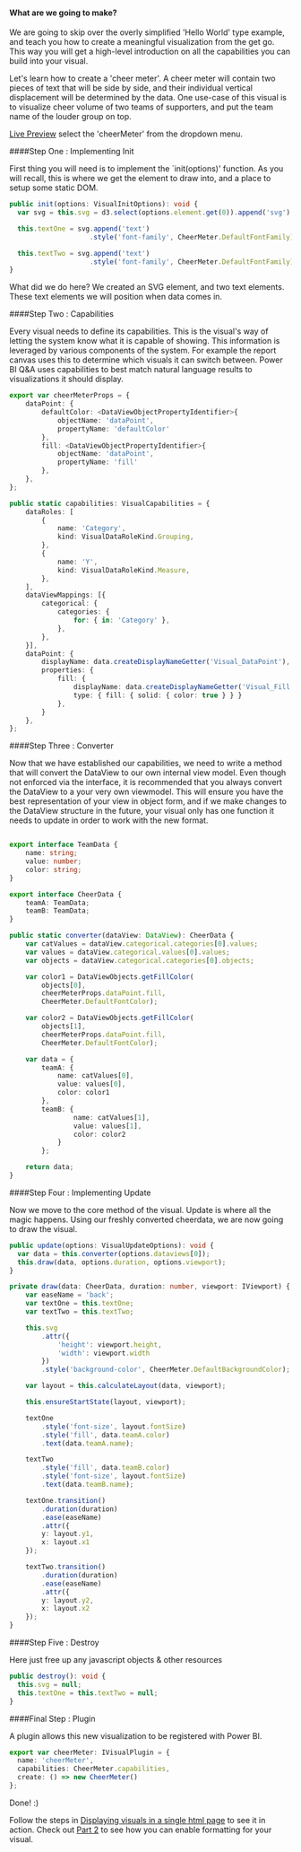 #### What are we going to make?

We are going to skip over the overly simplified 'Hello World' type example, and teach you how to create a meaningful visualization from the get go. This way you will get a high-level introduction on all the capabilities you can build into your visual. 

Let's learn how to create a 'cheer meter'. A cheer meter will contain two pieces of text that will be side by side, and their individual vertical displacement will be determined by the data. One use-case of this visual is to visualize cheer volume of two teams of supporters, and put the team name of the louder group on top.

[Live Preview](http://microsoft.github.io/PowerBI-visuals/playground/index.html) select the 'cheerMeter' from the dropdown menu.

####Step One : Implementing Init

First thing you will need is to implement the `init(options)' function. As you will recall, this is where we get the element to draw into, and a place to setup some static DOM.

```typescript
public init(options: VisualInitOptions): void {
  var svg = this.svg = d3.select(options.element.get(0)).append('svg');

  this.textOne = svg.append('text')
                    .style('font-family', CheerMeter.DefaultFontFamily);

  this.textTwo = svg.append('text')
                    .style('font-family', CheerMeter.DefaultFontFamily);
}
```

What did we do here? We created an SVG element, and two text elements. These text elements we will position when data comes in. 


####Step Two : Capabilities

Every visual needs to define its capabilities. This is the visual's way of letting the system know what it is capable of showing. This information is leveraged by various components of the system. For example the report canvas uses this to determine which visuals it can switch between. Power BI Q&A uses capabilities to best match natural language results to visualizations it should display. 

```typescript
export var cheerMeterProps = {
	dataPoint: {
		defaultColor: <DataViewObjectPropertyIdentifier>{
			objectName: 'dataPoint',
			propertyName: 'defaultColor'
		},
		fill: <DataViewObjectPropertyIdentifier>{
			objectName: 'dataPoint',
			propertyName: 'fill'
		},
	},
};

public static capabilities: VisualCapabilities = {
	dataRoles: [
		{
			name: 'Category',
			kind: VisualDataRoleKind.Grouping,
		},
		{
			name: 'Y',
			kind: VisualDataRoleKind.Measure,
		},
	],
	dataViewMappings: [{
		categorical: {
			categories: {
				for: { in: 'Category' },
			},
		},
	}],
	dataPoint: {
		displayName: data.createDisplayNameGetter('Visual_DataPoint'),
		properties: {
			fill: {
				displayName: data.createDisplayNameGetter('Visual_Fill'),
				type: { fill: { solid: { color: true } } }
			},
		}
	},
};
```

####Step Three : Converter

Now that we have established our capabilities, we need to write a method that will convert the DataView to our own internal view model. Even though not enforced via the interface, it is recommended that you always convert the DataView to a your very own viewmodel. This will ensure you have the best representation of your view in object form, and if we make changes to the DataView structure in the future, your visual only has one function it needs to update in order to work with the new format.  

```typescript

export interface TeamData {
	name: string;
	value: number;
	color: string;
}

export interface CheerData {
	teamA: TeamData;
	teamB: TeamData;
}

public static converter(dataView: DataView): CheerData {
	var catValues = dataView.categorical.categories[0].values;
	var values = dataView.categorical.values[0].values;
	var objects = dataView.categorical.categories[0].objects;

	var color1 = DataViewObjects.getFillColor(
		objects[0],
		cheerMeterProps.dataPoint.fill,
		CheerMeter.DefaultFontColor);

	var color2 = DataViewObjects.getFillColor(
		objects[1],
		cheerMeterProps.dataPoint.fill,
		CheerMeter.DefaultFontColor);

	var data = {
		teamA: {
			name: catValues[0],
			value: values[0],
			color: color1
		},
		teamB: {
				name: catValues[1],
				value: values[1],
				color: color2
			}
		};

	return data;
}
```

####Step Four : Implementing Update

Now we move to the core method of the visual. Update is where all the magic happens. Using our freshly converted cheerdata, we are now going to draw the visual.

```typescript
public update(options: VisualUpdateOptions): void {
  var data = this.converter(options.dataviews[0]);
  this.draw(data, options.duration, options.viewport);
}

private draw(data: CheerData, duration: number, viewport: IViewport) {
	var easeName = 'back';
	var textOne = this.textOne;
	var textTwo = this.textTwo;

	this.svg
		.attr({
			'height': viewport.height,
			'width': viewport.width
		})
		.style('background-color', CheerMeter.DefaultBackgroundColor);

	var layout = this.calculateLayout(data, viewport);

	this.ensureStartState(layout, viewport);

	textOne
		.style('font-size', layout.fontSize)
		.style('fill', data.teamA.color)
		.text(data.teamA.name);

	textTwo
		.style('fill', data.teamB.color)
		.style('font-size', layout.fontSize)
		.text(data.teamB.name);

	textOne.transition()
		.duration(duration)
		.ease(easeName)
		.attr({
		y: layout.y1,
		x: layout.x1
	});

	textTwo.transition()
		.duration(duration)
		.ease(easeName)
		.attr({
		y: layout.y2,
		x: layout.x2
	});
}
```

####Step Five : Destroy

Here just free up any javascript objects & other resources

```typescript
public destroy(): void {
  this.svg = null;
  this.textOne = this.textTwo = null;
}
```

####Final Step : Plugin

A plugin allows this new visualization to be registered with Power BI.

```typescript
export var cheerMeter: IVisualPlugin = {
  name: 'cheerMeter',
  capabilities: CheerMeter.capabilities,
  create: () => new CheerMeter()
};
```

Done! :) 

Follow the steps in [Displaying visuals in a single html page](https://github.com/Microsoft/PowerBI-visuals/wiki/Displaying-visuals-in-a-single-html-page) to see it in action.
Check out [Part 2](https://github.com/Microsoft/PowerBI-visuals/wiki/Creating-an-IVisual-:-Cheer-Meter-Part-2) to see how you can enable formatting for your visual.